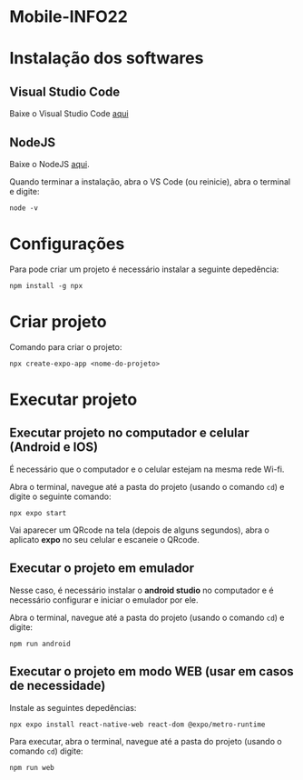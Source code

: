 # Mobile-INFO22

# Instalação dos softwares

## Visual Studio Code

Baixe o Visual Studio Code [aqui](https://code.visualstudio.com/download)

## NodeJS

Baixe o NodeJS [aqui](https://nodejs.org/en).

Quando terminar a instalação, abra o VS Code (ou reinicie), abra o terminal e digite:

    node -v

# Configurações

Para pode criar um projeto é necessário instalar a seguinte depedência:

    npm install -g npx


# Criar projeto

Comando para criar o projeto:

    npx create-expo-app <nome-do-projeto>

# Executar projeto

## Executar projeto no computador e celular (Android e IOS)

É necessário que o computador e o celular estejam na mesma rede Wi-fi.

Abra o terminal, navegue até a pasta do projeto (usando o comando `cd`) e digite o seguinte comando:

    npx expo start

Vai aparecer um QRcode na tela (depois de alguns segundos), abra o aplicato **expo** no seu celular e escaneie o QRcode.

## Executar o projeto em emulador

Nesse caso, é necessário instalar o **android studio** no computador e é necessário configurar e iniciar o emulador por ele.

Abra o terminal, navegue até a pasta do projeto (usando o comando `cd`) e digite:

    npm run android

## Executar o projeto em modo WEB (usar em casos de necessidade)

Instale as seguintes depedências:

    npx expo install react-native-web react-dom @expo/metro-runtime

Para executar, abra o terminal, navegue até a pasta do projeto (usando o comando `cd`) digite:

    npm run web
